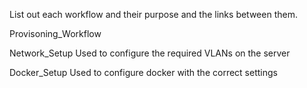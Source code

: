 List out each workflow and their purpose and the links between them.

Provisoning_Workflow
    
Network_Setup
    Used to configure the required VLANs on the server

Docker_Setup
    Used to configure docker with the correct settings